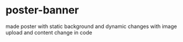 # poster-banner
made poster with static background and dynamic changes with image upload and content change in code
